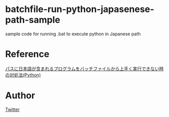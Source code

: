 # batchfile-run-python-japasenese-path-sample
sample code for running .bat to execute python in Japanese path 

# Reference
[パスに日本語が含まれるプログラムをバッチファイルから上手く実行できない時の対処法(Python)](https://qiita.com/abetaaaa/items/c28c7fd18f87b1f32802)

# Author
[Twitter](https://twitter.com/LowSpecEngineer)
